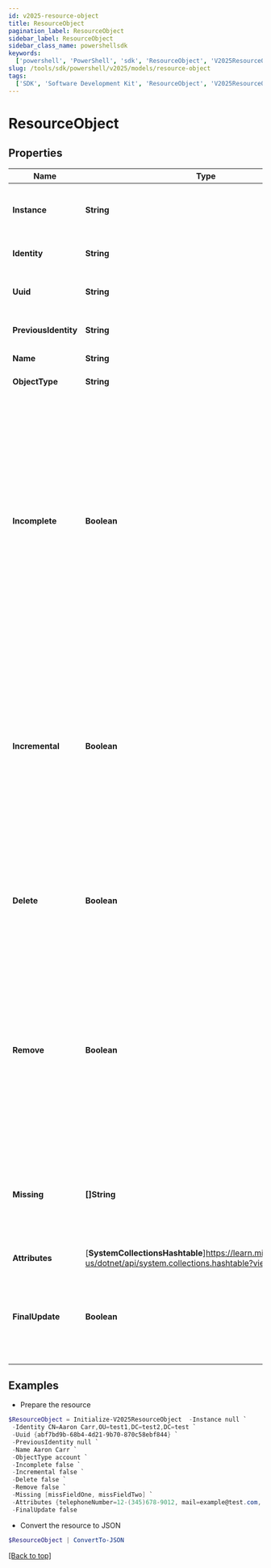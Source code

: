 ```yaml
---
id: v2025-resource-object
title: ResourceObject
pagination_label: ResourceObject
sidebar_label: ResourceObject
sidebar_class_name: powershellsdk
keywords:
  ['powershell', 'PowerShell', 'sdk', 'ResourceObject', 'V2025ResourceObject']
slug: /tools/sdk/powershell/v2025/models/resource-object
tags:
  ['SDK', 'Software Development Kit', 'ResourceObject', 'V2025ResourceObject']
---
```


# ResourceObject

## Properties

| Name | Type | Description | Notes |
| --- | --- | --- | --- |
| **Instance** | **String** | Identifier of the specific instance where this object resides. | [optional] [readonly] |
| **Identity** | **String** | Native identity of the object in the Source. | [optional] [readonly] |
| **Uuid** | **String** | Universal unique identifier of the object in the Source. | [optional] [readonly] |
| **PreviousIdentity** | **String** | Native identity that the object has previously. | [optional] [readonly] |
| **Name** | **String** | Display name for this object. | [optional] [readonly] |
| **ObjectType** | **String** | Type of object. | [optional] [readonly] |
| **Incomplete** | **Boolean** | A flag indicating that this is an incomplete object. Used in special cases where the connector has to return account information in several phases and the objects might not have a complete set of all account attributes. The attributes in this object will replace the corresponding attributes in the Link, but no other Link attributes will be changed. | [optional] [readonly] |
| **Incremental** | **Boolean** | A flag indicating that this is an incremental change object. This is similar to incomplete but it also means that the values of any multi-valued attributes in this object should be merged with the existing values in the Link rather than replacing the existing Link value. | [optional] [readonly] |
| **Delete** | **Boolean** | A flag indicating that this object has been deleted. This is set only when doing delta aggregation and the connector supports detection of native deletes. | [optional] [readonly] |
| **Remove** | **Boolean** | A flag set indicating that the values in the attributes represent things to remove rather than things to add. Setting this implies incremental. The values which are always for multi-valued attributes are removed from the current values. | [optional] [readonly] |
| **Missing** | **[]String** | A list of attribute names that are not included in this object. This is only used with SMConnector and will only contain ""groups"". | [optional] [readonly] |
| **Attributes** | [**SystemCollectionsHashtable**]https://learn.microsoft.com/en-us/dotnet/api/system.collections.hashtable?view=net-9.0 | Attributes of this ResourceObject. | [optional] [readonly] |
| **FinalUpdate** | **Boolean** | In Aggregation, for sparse object the count for total accounts scanned identities updated is not incremented. | [optional] [readonly] |

## Examples

- Prepare the resource

```powershell
$ResourceObject = Initialize-V2025ResourceObject  -Instance null `
 -Identity CN=Aaron Carr,OU=test1,DC=test2,DC=test `
 -Uuid {abf7bd9b-68b4-4d21-9b70-870c58ebf844} `
 -PreviousIdentity null `
 -Name Aaron Carr `
 -ObjectType account `
 -Incomplete false `
 -Incremental false `
 -Delete false `
 -Remove false `
 -Missing [missFieldOne, missFieldTwo] `
 -Attributes {telephoneNumber=12-(345)678-9012, mail=example@test.com, displayName=Aaron Carr} `
 -FinalUpdate false
```

- Convert the resource to JSON

```powershell
$ResourceObject | ConvertTo-JSON
```

[[Back to top]](#)
